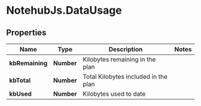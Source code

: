 # NotehubJs.DataUsage

## Properties

| Name            | Type       | Description                          | Notes |
| --------------- | ---------- | ------------------------------------ | ----- |
| **kbRemaining** | **Number** | Kilobytes remaining in the plan      |
| **kbTotal**     | **Number** | Total Kilobytes included in the plan |
| **kbUsed**      | **Number** | Kilobytes used to date               |
